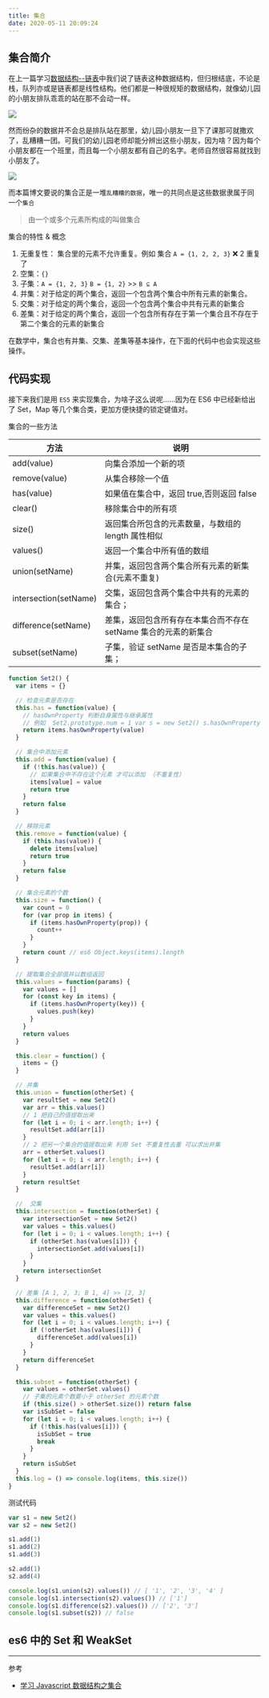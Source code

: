 ```yaml
---
title: 集合
date: 2020-05-11 20:09:24
---
```


## 集合简介

在上一篇学习[数据结构--链表](./linkedList)中我们说了链表这种数据结构，但归根结底，不论是栈，队列亦或是链表都是线性结构。他们都是一种很规矩的数据结构，就像幼儿园的小朋友排队乖乖的站在那不会动一样。

![](../../../assets/algorithm/set/1.png)

然而纷杂的数据并不会总是排队站在那里，幼儿园小朋友一旦下了课那可就撒欢了，乱糟糟一团。可我们的幼儿园老师却能分辨出这些小朋友，因为啥？因为每个小朋友都在一个班里，而且每一个小朋友都有自己的名字。老师自然很容易就找到小朋友了。

![](../../../assets/algorithm/set/2.png)

而本篇博文要说的集合正是一堆`乱糟糟的数据`，唯一的共同点是这些数据隶属于同一个`集合`

> 由一个或多个元素所构成的叫做集合

集合的特性 & 概念

1. 无重复性： 集合里的元素不允许重复。例如 集合 `A = {1, 2, 2, 3}` ❌ 2 重复了
2. 空集：`{}`
3. 子集：`A = {1, 2, 3}` `B = {1, 2}` >> `B ⊆ A`
4. 并集：对于给定的两个集合，返回一个包含两个集合中所有元素的新集合。
5. 交集：对于给定的两个集合，返回一个包含两个集合中共有元素的新集合
6. 差集：对于给定的两个集合，返回一个包含所有存在于第一个集合且不存在于第二个集合的元素的新集合

在数学中，集合也有并集、交集、差集等基本操作，在下面的代码中也会实现这些操作。

## 代码实现

接下来我们是用 `ES5` 来实现集合，为啥子这么说呢……因为在 ES6 中已经新给出了 Set，Map 等几个集合类，更加方便快捷的锁定键值对。

集合的一些方法

| 方法                  | 说明                                                            |
| --------------------- | --------------------------------------------------------------- |
| add(value)            | 向集合添加一个新的项                                            |
| remove(value)         | 从集合移除一个值                                                |
| has(value)            | 如果值在集合中，返回 true,否则返回 false                        |
| clear()               | 移除集合中的所有项                                              |
| size()                | 返回集合所包含的元素数量，与数组的 length 属性相似              |
| values()              | 返回一个集合中所有值的数组                                      |
| union(setName)        | 并集，返回包含两个集合所有元素的新集合(元素不重复)              |
| intersection(setName) | 交集，返回包含两个集合中共有的元素的集合；                      |
| difference(setName)   | 差集，返回包含所有存在本集合而不存在 setName 集合的元素的新集合 |
| subset(setName)       | 子集，验证 setName 是否是本集合的子集；                         |

```js
function Set2() {
  var items = {}

  // 检查元素是否存在
  this.has = function(value) {
    // hasOwnProperty 判断自身属性与继承属性
    // 例如  Set2.prototype.num = 1 var s = new Set2() s.hasOwnProperty('num') 返回 false
    return items.hasOwnProperty(value)
  }

  // 集合中添加元素
  this.add = function(value) {
    if (!this.has(value)) {
      // 如果集合中不存在这个元素 才可以添加 （不重复性）
      items[value] = value
      return true
    }
    return false
  }

  // 移除元素
  this.remove = function(value) {
    if (this.has(value)) {
      delete items[value]
      return true
    }
    return false
  }

  // 集合元素的个数
  this.size = function() {
    var count = 0
    for (var prop in items) {
      if (items.hasOwnProperty(prop)) {
        count++
      }
    }
    return count // es6 Object.keys(items).length
  }

  // 提取集合全部值并以数组返回
  this.values = function(params) {
    var values = []
    for (const key in items) {
      if (items.hasOwnProperty(key)) {
        values.push(key)
      }
    }
    return values
  }

  this.clear = function() {
    items = {}
  }

  // 并集
  this.union = function(otherSet) {
    var resultSet = new Set2()
    var arr = this.values()
    // 1 把自己的值提取出来
    for (let i = 0; i < arr.length; i++) {
      resultSet.add(arr[i])
    }
    // 2 把另一个集合的值提取出来 利用 Set 不重复性去重 可以求出并集
    arr = otherSet.values()
    for (let i = 0; i < arr.length; i++) {
      resultSet.add(arr[i])
    }
    return resultSet
  }

  //  交集
  this.intersection = function(otherSet) {
    var intersectionSet = new Set2()
    var values = this.values()
    for (let i = 0; i < values.length; i++) {
      if (otherSet.has(values[i])) {
        intersectionSet.add(values[i])
      }
    }
    return intersectionSet
  }

  // 差集 [A 1, 2, 3; B 1, 4] >> [2, 3]
  this.difference = function(otherSet) {
    var differenceSet = new Set2()
    var values = this.values()
    for (let i = 0; i < values.length; i++) {
      if (!otherSet.has(values[i])) {
        differenceSet.add(values[i])
      }
    }
    return differenceSet
  }

  this.subset = function(otherSet) {
    var values = otherSet.values()
    // 子集的元素个数要小于 otherSet 的元素个数
    if (this.size() > otherSet.size()) return false
    var isSubSet = false
    for (let i = 0; i < values.length; i++) {
      if (!this.has(values[i])) {
        isSubSet = true
        break
      }
    }
    return isSubSet
  }
  this.log = () => console.log(items, this.size())
}
```

测试代码

```js
var s1 = new Set2()
var s2 = new Set2()

s1.add(1)
s1.add(2)
s1.add(3)

s2.add(1)
s2.add(4)

console.log(s1.union(s2).values()) // [ '1', '2', '3', '4' ]
console.log(s1.intersection(s2).values()) // ['1']
console.log(s1.difference(s2).values()) // ['2', '3']
console.log(s1.subset(s2)) // false
```

## es6 中的 Set 和 WeakSet

---

参考

- [学习 Javascript 数据结构之集合](https://blog.damonare.cn/2017/01/16/%E5%AD%A6%E4%B9%A0Javascript%E6%95%B0%E6%8D%AE%E7%BB%93%E6%9E%84%E4%B9%8B%E9%9B%86%E5%90%88/)
